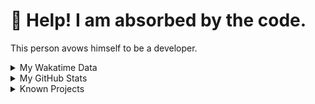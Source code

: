 # 🥺 Help! I am absorbed by the code. 

This person avows himself to be a developer.

<details>

<summary>My Wakatime Data</summary>

<!--START_SECTION:waka-->
![Lines of code](https://img.shields.io/badge/From%20Hello%20World%20I%27ve%20Written-8.8%20million%20lines%20of%20code-blue)

**🐱 My GitHub Data** 

> 📦 759.7 kB Used in GitHub's Storage 
 > 
> 🏆 116 Contributions in the Year 2024
 > 
> 🚫 Not Opted to Hire
 > 
> 📜 86 Public Repositories 
 > 
> 🔑 26 Private Repositories 
 > 
**I'm an Early 🐤** 

```text
🌞 Morning                1806 commits        ██████░░░░░░░░░░░░░░░░░░░   24.47 % 
🌆 Daytime                3055 commits        ██████████░░░░░░░░░░░░░░░   41.39 % 
🌃 Evening                2450 commits        ████████░░░░░░░░░░░░░░░░░   33.19 % 
🌙 Night                  70 commits          ░░░░░░░░░░░░░░░░░░░░░░░░░   00.95 % 
```
📅 **I'm Most Productive on Wednesday** 

```text
Monday                   858 commits         ███░░░░░░░░░░░░░░░░░░░░░░   11.62 % 
Tuesday                  1247 commits        ████░░░░░░░░░░░░░░░░░░░░░   16.89 % 
Wednesday                1308 commits        ████░░░░░░░░░░░░░░░░░░░░░   17.72 % 
Thursday                 1037 commits        ████░░░░░░░░░░░░░░░░░░░░░   14.05 % 
Friday                   1112 commits        ████░░░░░░░░░░░░░░░░░░░░░   15.07 % 
Saturday                 982 commits         ███░░░░░░░░░░░░░░░░░░░░░░   13.30 % 
Sunday                   837 commits         ███░░░░░░░░░░░░░░░░░░░░░░   11.34 % 
```


**I Mostly Code in Go** 

```text
Python                   22 repos            ██████░░░░░░░░░░░░░░░░░░░   22.22 % 
TeX                      6 repos             ██░░░░░░░░░░░░░░░░░░░░░░░   06.06 % 
Swift                    3 repos             █░░░░░░░░░░░░░░░░░░░░░░░░   03.03 % 
Shell                    2 repos             █░░░░░░░░░░░░░░░░░░░░░░░░   02.02 % 
Rust                     2 repos             █░░░░░░░░░░░░░░░░░░░░░░░░   02.02 % 
```




 Last Updated on 17/01/2024 01:19:28 UTC
<!--END_SECTION:waka-->

</details>

<details>
 
 <summary>My GitHub Stats</summary>

[![CDFMLR's github stats](https://github-readme-stats.vercel.app/api?username=cdfmlr&count_private=true&show_icons=true)](https://github.com/anuraghazra/github-readme-stats)
 
</details>

<details>

<summary>Known Projects</summary>

[![Star History Chart](https://api.star-history.com/svg?repos=cdfmlr/pyflowchart,cdfmlr/muvtuber,cdfmlr/crud,cdfmlr/murecom-verse-1,cdfmlr/murecom-intro&type=Date)](https://star-history.com/#cdfmlr/pyflowchart&cdfmlr/muvtuber&cdfmlr/crud&cdfmlr/murecom-verse-1&cdfmlr/murecom-intro&Date)

 </details>
